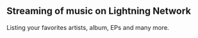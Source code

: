 ## Streaming of music on Lightning Network

Listing your favorites artists, album, EPs and many more.

